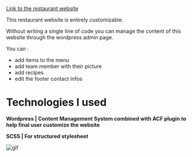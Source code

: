 [Link to the restaurant website](http://dev-restaurant.unaux.com/)

This restaurant website is entirely customizable.

Without writing a single line of code you can manage the content of this website through the wordpress admin page.

You can :

- add items to the menu
- add team member with their picture
- add recipes 
- edit the footer contact infos


# Technologies I used

**Wordpress | Content Management System combined with ACF plugin to help final user customize the website**

**SCSS | For structured stylesheet**

![gif](https://media.giphy.com/media/lz71M7A44I4W4pzmYp/giphy.gif)